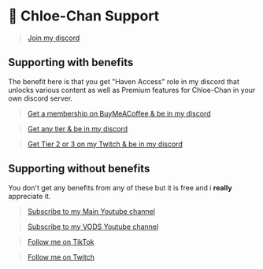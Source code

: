# 📃 Chloe-Chan Support

> [Join my discord](https://discord.gg/u6SpUpfMzy)

## Supporting with benefits
The benefit here is that you get "Haven Access" role in my discord that unlocks various content as well as Premium features for Chloe-Chan in your own discord server.

> [Get a membership on BuyMeACoffee & be in my discord](https://www.buymeacoffee.com/cathiehaven/membership)

> [Get any tier & be in my discord](https://www.patreon.com/cathiehaven)

> [Get Tier 2 or 3 on my Twitch & be in my discord](https://www.twitch.tv/cathienova)
## Supporting without benefits
You don't get any benefits from any of these but it is free and i **really** appreciate it.
> [Subscribe to my Main Youtube channel](https://www.youtube.com/@Cathie-Nova)

> [Subscribe to my VODS Youtube channel](https://www.youtube.com/@Cathie-NovaVods)

> [Follow me on TikTok](https://www.tiktok.com/@CathieNova)

> [Follow me on Twitch](https://www.twitch.tv/cathienova)